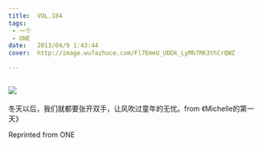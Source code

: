 ```yaml
---
title:	VOL.184
tags:
 - 一个
 - ONE
date:	2013/04/9 1:43:44
cover:	http://image.wufazhuce.com/Fl7EmeU_UDDk_LyMh7RK3thCrQWZ

---
```

![](http://image.wufazhuce.com/Fl7EmeU_UDDk_LyMh7RK3thCrQWZ)
---

冬天以后，我们就都要张开双手，让风吹过童年的无忧。from 《Michelle的第一天》
 
Reprinted from ONE
